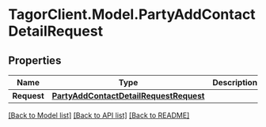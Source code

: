 # TagorClient.Model.PartyAddContactDetailRequest

## Properties

Name | Type | Description | Notes
------------ | ------------- | ------------- | -------------
**Request** | [**PartyAddContactDetailRequestRequest**](PartyAddContactDetailRequestRequest.md) |  | [optional] 

[[Back to Model list]](../README.md#documentation-for-models) [[Back to API list]](../README.md#documentation-for-api-endpoints) [[Back to README]](../README.md)

